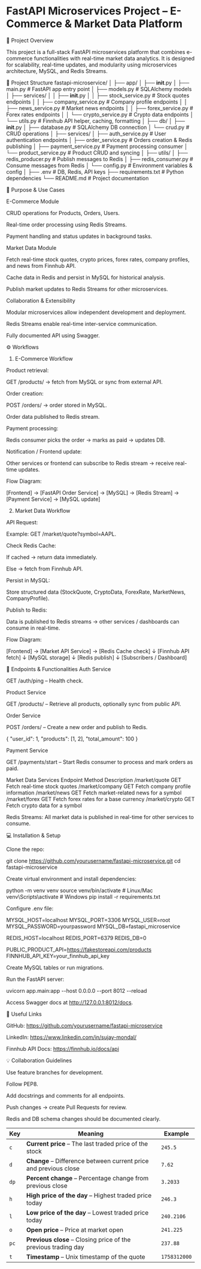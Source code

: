 # FastAPI Microservices Project – E-Commerce & Market Data Platform

🚀 Project Overview

This project is a full-stack FastAPI microservices platform that combines e-commerce functionalities with real-time market data analytics. It is designed for scalability, real-time updates, and modularity using microservices architecture, MySQL, and Redis Streams.

📂 Project Structure
fastapi-microservice/
│
├── app/
│   ├── __init__.py
│   ├── main.py                     # FastAPI app entry point
│   ├── models.py                   # SQLAlchemy models
│   ├── services/
│   │   ├── __init__.py
│   │   ├── stock_service.py        # Stock quotes endpoints
│   │   ├── company_service.py      # Company profile endpoints
│   │   ├── news_service.py         # Market news endpoints
│   │   ├── forex_service.py        # Forex rates endpoints
│   │   └── crypto_service.py       # Crypto data endpoints
│   └── utils.py                    # Finnhub API helper, caching, formatting
│
├── db/
│   ├── __init__.py
│   ├── database.py                 # SQLAlchemy DB connection
│   └── crud.py                     # CRUD operations
│
├── services/
│   ├── auth_service.py             # User authentication endpoints
│   ├── order_service.py            # Orders creation & Redis publishing
│   ├── payment_service.py          # Payment processing consumer
│   └── product_service.py          # Product CRUD and syncing
│
├── utils/
│   ├── redis_producer.py           # Publish messages to Redis
│   ├── redis_consumer.py           # Consume messages from Redis
│   └── config.py                   # Environment variables & config
│
├── .env                            # DB, Redis, API keys
├── requirements.txt                # Python dependencies
└── README.md                       # Project documentation

🎯 Purpose & Use Cases

E-Commerce Module

CRUD operations for Products, Orders, Users.

Real-time order processing using Redis Streams.

Payment handling and status updates in background tasks.

Market Data Module

Fetch real-time stock quotes, crypto prices, forex rates, company profiles, and news from Finnhub API.

Cache data in Redis and persist in MySQL for historical analysis.

Publish market updates to Redis Streams for other microservices.

Collaboration & Extensibility

Modular microservices allow independent development and deployment.

Redis Streams enable real-time inter-service communication.

Fully documented API using Swagger.

⚙️ Workflows
1. E-Commerce Workflow

Product retrieval:

GET /products/ → fetch from MySQL or sync from external API.

Order creation:

POST /orders/ → order stored in MySQL.

Order data published to Redis stream.

Payment processing:

Redis consumer picks the order → marks as paid → updates DB.

Notification / Frontend update:

Other services or frontend can subscribe to Redis stream → receive real-time updates.

Flow Diagram:

[Frontend] → [FastAPI Order Service] → [MySQL] → [Redis Stream] → [Payment Service] → [MySQL update]

2. Market Data Workflow

API Request:

Example: GET /market/quote?symbol=AAPL.

Check Redis Cache:

If cached → return data immediately.

Else → fetch from Finnhub API.

Persist in MySQL:

Store structured data (StockQuote, CryptoData, ForexRate, MarketNews, CompanyProfile).

Publish to Redis:

Data is published to Redis streams → other services / dashboards can consume in real-time.

Flow Diagram:

[Frontend] → [Market API Service] → [Redis Cache check]
                   ↓
          [Finnhub API fetch]
                   ↓
              [MySQL storage]
                   ↓
             [Redis publish]
                   ↓
          [Subscribers / Dashboard]

🔗 Endpoints & Functionalities
Auth Service

GET /auth/ping – Health check.

Product Service

GET /products/ – Retrieve all products, optionally sync from public API.

Order Service

POST /orders/ – Create a new order and publish to Redis.

{
  "user_id": 1,
  "products": [1, 2],
  "total_amount": 100
}

Payment Service

GET /payments/start – Start Redis consumer to process and mark orders as paid.

Market Data Services
Endpoint	Method	Description
/market/quote	GET	Fetch real-time stock quotes
/market/company	GET	Fetch company profile information
/market/news	GET	Fetch market-related news for a symbol
/market/forex	GET	Fetch forex rates for a base currency
/market/crypto	GET	Fetch crypto data for a symbol

Redis Streams: All market data is published in real-time for other services to consume.

💻 Installation & Setup

Clone the repo:

git clone https://github.com/yourusername/fastapi-microservice.git
cd fastapi-microservice


Create virtual environment and install dependencies:

python -m venv venv
source venv/bin/activate  # Linux/Mac
venv\Scripts\activate     # Windows
pip install -r requirements.txt


Configure .env file:

MYSQL_HOST=localhost
MYSQL_PORT=3306
MYSQL_USER=root
MYSQL_PASSWORD=yourpassword
MYSQL_DB=fastapi_microservice

REDIS_HOST=localhost
REDIS_PORT=6379
REDIS_DB=0

PUBLIC_PRODUCT_API=https://fakestoreapi.com/products
FINNHUB_API_KEY=your_finnhub_api_key


Create MySQL tables or run migrations.

Run the FastAPI server:

uvicorn app.main:app --host 0.0.0.0 --port 8012 --reload


Access Swagger docs at http://127.0.0.1:8012/docs.

🔗 Useful Links

GitHub: https://github.com/yourusername/fastapi-microservice

LinkedIn: https://www.linkedin.com/in/sujay-mondal/

Finnhub API Docs: https://finnhub.io/docs/api

💡 Collaboration Guidelines

Use feature branches for development.

Follow PEP8.

Add docstrings and comments for all endpoints.

Push changes → create Pull Requests for review.

Redis and DB schema changes should be documented clearly.


| Key  | Meaning                                                          | Example      |
| ---- | ---------------------------------------------------------------- | ------------ |
| `c`  | **Current price** – The last traded price of the stock           | `245.5`      |
| `d`  | **Change** – Difference between current price and previous close | `7.62`       |
| `dp` | **Percent change** – Percentage change from previous close       | `3.2033`     |
| `h`  | **High price of the day** – Highest traded price today           | `246.3`      |
| `l`  | **Low price of the day** – Lowest traded price today             | `240.2106`   |
| `o`  | **Open price** – Price at market open                            | `241.225`    |
| `pc` | **Previous close** – Closing price of the previous trading day   | `237.88`     |
| `t`  | **Timestamp** – Unix timestamp of the quote                      | `1758312000` |
